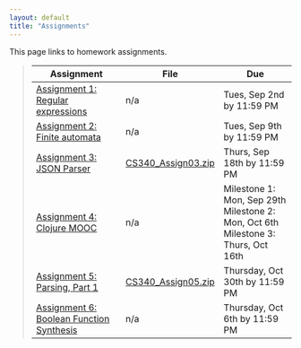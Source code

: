 ```yaml
---
layout: default
title: "Assignments"
---
```


This page links to homework assignments.

> Assignment | File | Due
> ---------- | ---- | ---
> [Assignment 1: Regular expressions](assign01.html) | n/a | Tues, Sep 2nd by 11:59 PM
> [Assignment 2: Finite automata](assign02.html) | n/a | Tues, Sep 9th by 11:59 PM
> [Assignment 3: JSON Parser](assign03.html) | [CS340\_Assign03.zip](CS340_Assign03.zip) | Thurs, Sep 18th by 11:59 PM
> [Assignment 4: Clojure MOOC](assign04.html) | n/a | Milestone 1: Mon, Sep 29th<br>Milestone 2: Mon, Oct 6th<br>Milestone 3: Thurs, Oct 16th
> [Assignment 5: Parsing, Part 1](assign05.html) | [CS340\_Assign05.zip](CS340_Assign05.zip) | Thursday, Oct 30th by 11:59 PM
> [Assignment 6: Boolean Function Synthesis](assign06.html) | n/a | Thursday, Oct 6th by 11:59 PM
